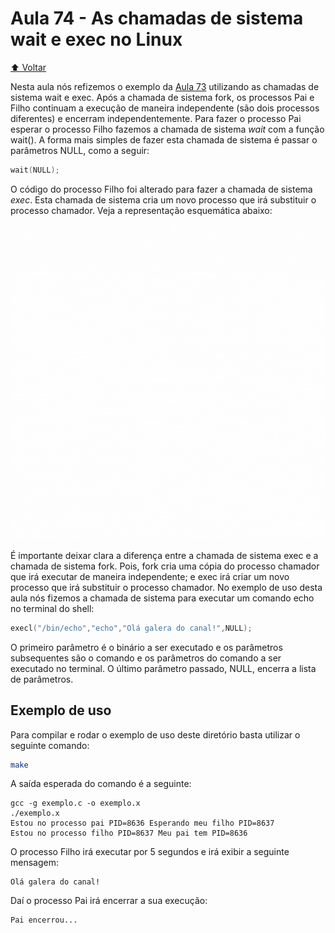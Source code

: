 # Aula 74 - As chamadas de sistema wait e exec no Linux

[:arrow_up: Voltar](https://github.com/Geofisicando/C-orientado-a-testes#%C3%ADndice)

Nesta aula nós refizemos o exemplo da
[Aula 73](https://github.com/Geofisicando/C-orientado-a-testes/tree/main/exemplos/syscalls/fork#aula-73---criar-processos-no-linux-a-chamada-de-sistema-fork)
utilizando as chamadas de sistema wait e exec. Após a chamada de sistema fork, os processos Pai e Filho continuam a execução de maneira independente (são
dois processos diferentes) e encerram independentemente. Para fazer o processo Pai esperar o processo Filho fazemos a chamada de sistema _wait_ com a função
wait(). A forma mais simples de fazer esta chamada de sistema é passar o parâmetros NULL, como a seguir:

```c
wait(NULL);
```

O código do processo Filho foi alterado para fazer a chamada de sistema _exec_. Esta chamada de sistema cria um novo processo que irá substituir o processo
chamador. Veja a representação esquemática abaixo:

<img src="https://github.com/Geofisicando/C-orientado-a-testes/blob/main/exemplos/syscalls/wait_exec/wait_exec.gif" width=800>

É importante deixar clara a diferença entre a chamada de sistema exec e a chamada de sistema fork.
Pois, fork cria uma cópia do processo chamador que irá executar de maneira independente; e exec irá criar um novo processo que irá substituir o processo
chamador. No exemplo de uso desta aula nós fizemos a chamada de sistema para executar um comando echo no terminal do shell:

```c
execl("/bin/echo","echo","Olá galera do canal!",NULL);
```

O primeiro parâmetro é o binário a ser executado e os parâmetros subsequentes são  o comando e os parâmetros do comando a ser executado no terminal. O último
parâmetro passado, NULL, encerra a lista de parâmetros.

## Exemplo de uso

Para compilar e rodar o exemplo de uso deste diretório basta utilizar o seguinte comando:

```sh
make
```

A saída esperada do comando é a seguinte:

```
gcc -g exemplo.c -o exemplo.x
./exemplo.x
Estou no processo pai PID=8636 Esperando meu filho PID=8637
Estou no processo filho PID=8637 Meu pai tem PID=8636
```

O processo Filho irá executar por 5 segundos e irá exibir a seguinte mensagem:

```
Olá galera do canal!
```

Daí o processo Pai irá encerrar a sua execução:

```
Pai encerrou...
```
